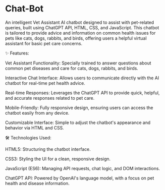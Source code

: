 # Chat-Bot
An intelligent Vet Assistant AI chatbot designed to assist with pet-related queries, built using ChatGPT API, HTML, CSS, and JavaScript. This chatbot is tailored to provide advice and information on common health issues for pets like cats, dogs, rabbits, and birds, offering users a helpful virtual assistant for basic pet care concerns.


✨ Features:

Vet Assistant Functionality: Specially trained to answer questions about common pet diseases and care for cats, dogs, rabbits, and birds.

Interactive Chat Interface: Allows users to communicate directly with the AI chatbot for real-time pet health advice.

Real-time Responses: Leverages the ChatGPT API to provide quick, helpful, and accurate responses related to pet care.

Mobile-Friendly: Fully responsive design, ensuring users can access the chatbot easily from any device.

Customizable Interface: Simple to adjust the chatbot's appearance and behavior via HTML and CSS.


🛠 Technologies Used:

HTML5: Structuring the chatbot interface.

CSS3: Styling the UI for a clean, responsive design.

JavaScript (ES6): Managing API requests, chat logic, and DOM interactions.

ChatGPT API: Powered by OpenAI's language model, with a focus on pet health and disease information.
